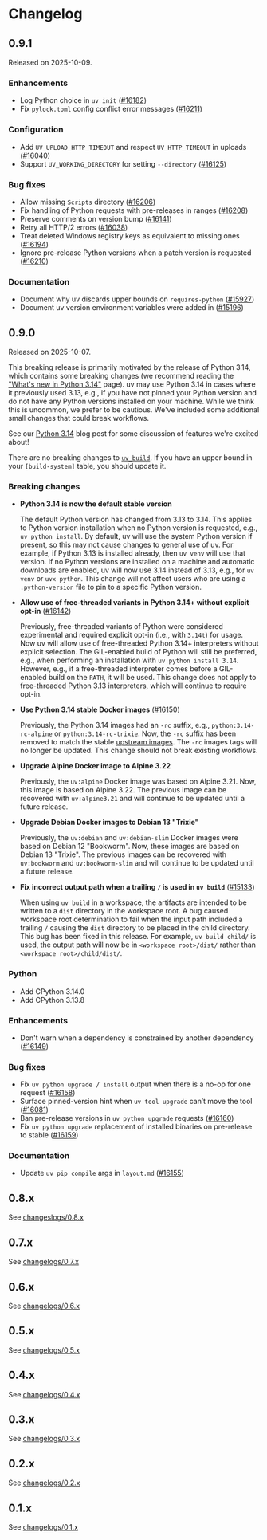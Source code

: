 # Changelog

<!-- prettier-ignore-start -->


## 0.9.1

Released on 2025-10-09.

### Enhancements

- Log Python choice in `uv init` ([#16182](https://github.com/astral-sh/uv/pull/16182))
- Fix `pylock.toml` config conflict error messages ([#16211](https://github.com/astral-sh/uv/pull/16211))

### Configuration

- Add `UV_UPLOAD_HTTP_TIMEOUT` and respect `UV_HTTP_TIMEOUT` in uploads ([#16040](https://github.com/astral-sh/uv/pull/16040))
- Support `UV_WORKING_DIRECTORY` for setting `--directory` ([#16125](https://github.com/astral-sh/uv/pull/16125))

### Bug fixes

- Allow missing `Scripts` directory ([#16206](https://github.com/astral-sh/uv/pull/16206))
- Fix handling of Python requests with pre-releases in ranges ([#16208](https://github.com/astral-sh/uv/pull/16208))
- Preserve comments on version bump ([#16141](https://github.com/astral-sh/uv/pull/16141))
- Retry all HTTP/2 errors ([#16038](https://github.com/astral-sh/uv/pull/16038))
- Treat deleted Windows registry keys as equivalent to missing ones ([#16194](https://github.com/astral-sh/uv/pull/16194))
- Ignore pre-release Python versions when a patch version is requested ([#16210](https://github.com/astral-sh/uv/pull/16210))

### Documentation

- Document why uv discards upper bounds on `requires-python` ([#15927](https://github.com/astral-sh/uv/pull/15927))
- Document uv version environment variables were added in ([#15196](https://github.com/astral-sh/uv/pull/15196))

## 0.9.0

Released on 2025-10-07.

This breaking release is primarily motivated by the release of Python 3.14, which contains some breaking changes (we recommend reading the ["What's new in Python 3.14"](https://docs.python.org/3/whatsnew/3.14.html) page). uv may use Python 3.14 in cases where it previously used 3.13, e.g., if you have not pinned your Python version and do not have any Python versions installed on your machine. While we think this is uncommon, we prefer to be cautious. We've included some additional small changes that could break workflows.

See our [Python 3.14](https://astral.sh/blog/python-3.14) blog post for some discussion of features we're excited about!

There are no breaking changes to [`uv_build`](https://docs.astral.sh/uv/concepts/build-backend/). If you have an upper bound in your `[build-system]` table, you should update it.

### Breaking changes

- **Python 3.14 is now the default stable version**
  
  The default Python version has changed from 3.13 to 3.14. This applies to Python version installation when no Python version is requested, e.g., `uv python install`. By default, uv will use the system Python version if present, so this may not cause changes to general use of uv. For example, if Python 3.13 is installed already, then `uv venv` will use that version. If no Python versions are installed on a machine and automatic downloads are enabled, uv will now use 3.14 instead of 3.13, e.g., for `uv venv` or `uvx python`. This change will not affect users who are using a `.python-version` file to pin to a specific Python version.
- **Allow use of free-threaded variants in Python 3.14+ without explicit opt-in** ([#16142](https://github.com/astral-sh/uv/pull/16142))
  
  Previously, free-threaded variants of Python were considered experimental and required explicit opt-in (i.e., with `3.14t`) for usage. Now uv will allow use of free-threaded Python 3.14+ interpreters without explicit selection. The GIL-enabled build of Python will still be preferred, e.g., when performing an installation with `uv python install 3.14`. However, e.g., if a free-threaded interpreter comes before a GIL-enabled build on the `PATH`, it will be used. This change does not apply to free-threaded Python 3.13 interpreters, which will continue to require opt-in.
- **Use Python 3.14 stable Docker images** ([#16150](https://github.com/astral-sh/uv/pull/16150))
  
  Previously, the Python 3.14 images had an `-rc` suffix, e.g., `python:3.14-rc-alpine` or
`python:3.14-rc-trixie`. Now, the `-rc` suffix has been removed to match the stable
[upstream images](https://hub.docker.com/_/python). The `-rc` images tags will no longer be
updated. This change should not break existing workflows.
- **Upgrade Alpine Docker image to Alpine 3.22**
  
  Previously, the `uv:alpine` Docker image was based on Alpine 3.21. Now, this image is based on Alpine 3.22. The previous image can be recovered with `uv:alpine3.21` and will continue to be updated until a future release.
- **Upgrade Debian Docker images to Debian 13 "Trixie"**
  
  Previously, the `uv:debian` and `uv:debian-slim` Docker images were based on Debian 12 "Bookworm". Now, these images are based on Debian 13 "Trixie". The previous images can be recovered with `uv:bookworm` and `uv:bookworm-slim` and will continue to be updated until a future release.
- **Fix incorrect output path when a trailing `/` is used in `uv build`** ([#15133](https://github.com/astral-sh/uv/pull/15133))
  
  When using `uv build` in a workspace, the artifacts are intended to be written to a `dist` directory in the workspace root. A bug caused workspace root determination to fail when the input path included a trailing `/` causing the `dist` directory to be placed in the child directory. This bug has been fixed in this release. For example, `uv build child/` is used, the output path will now be in `<workspace root>/dist/` rather than `<workspace root>/child/dist/`.

### Python

- Add CPython 3.14.0
- Add CPython 3.13.8

### Enhancements

- Don't warn when a dependency is constrained by another dependency ([#16149](https://github.com/astral-sh/uv/pull/16149))

### Bug fixes

- Fix `uv python upgrade / install` output when there is a no-op for one request ([#16158](https://github.com/astral-sh/uv/pull/16158))
- Surface pinned-version hint when `uv tool upgrade` can’t move the tool ([#16081](https://github.com/astral-sh/uv/pull/16081))
- Ban pre-release versions in `uv python upgrade` requests ([#16160](https://github.com/astral-sh/uv/pull/16160))
- Fix `uv python upgrade` replacement of installed binaries on pre-release to stable ([#16159](https://github.com/astral-sh/uv/pull/16159))

### Documentation

- Update `uv pip compile` args in `layout.md` ([#16155](https://github.com/astral-sh/uv/pull/16155))

## 0.8.x

See [changeslogs/0.8.x](./changelogs/0.8.x.md)

## 0.7.x

See [changelogs/0.7.x](./changelogs/0.7.x.md)

## 0.6.x

See [changelogs/0.6.x](./changelogs/0.6.x.md)

## 0.5.x

See [changelogs/0.5.x](./changelogs/0.5.x.md)

## 0.4.x

See [changelogs/0.4.x](./changelogs/0.4.x.md)

## 0.3.x

See [changelogs/0.3.x](./changelogs/0.3.x.md)

## 0.2.x

See [changelogs/0.2.x](./changelogs/0.2.x.md)

## 0.1.x

See [changelogs/0.1.x](./changelogs/0.1.x.md)

<!-- prettier-ignore-end -->


